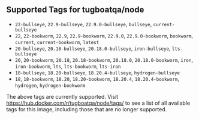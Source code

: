 ## Supported Tags for tugboatqa/node

* `22-bullseye`, `22.9-bullseye`, `22.9.0-bullseye`, `bullseye`, `current-bullseye`
* `22`, `22-bookworm`, `22.9`, `22.9-bookworm`, `22.9.0`, `22.9.0-bookworm`, `bookworm`, `current`, `current-bookworm`, `latest`
* `20-bullseye`, `20.18-bullseye`, `20.18.0-bullseye`, `iron-bullseye`, `lts-bullseye`
* `20`, `20-bookworm`, `20.18`, `20.18-bookworm`, `20.18.0`, `20.18.0-bookworm`, `iron`, `iron-bookworm`, `lts`, `lts-bookworm`, `lts-iron`
* `18-bullseye`, `18.20-bullseye`, `18.20.4-bullseye`, `hydrogen-bullseye`
* `18`, `18-bookworm`, `18.20`, `18.20-bookworm`, `18.20.4`, `18.20.4-bookworm`, `hydrogen`, `hydrogen-bookworm`

The above tags are currently supported. Visit https://hub.docker.com/r/tugboatqa/node/tags/ to see a list of all available tags for this image, including those that are no longer supported.
